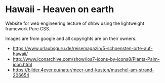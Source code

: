 # Hawaii - Heaven on earth
Website for web engineering lecture of dhbw using the lightweight framework Pure CSS.

Images are from google and all copyrights are on their owners.

- https://www.urlaubsguru.de/reisemagazin/5-schoensten-orte-auf-hawaii/
- http://www.iconarchive.com/show/ios7-icons-by-icons8/Plants-Palm-icon.html
- https://bilder.4ever.eu/natur/meer-und-kusten/muschel-am-strand-206654
